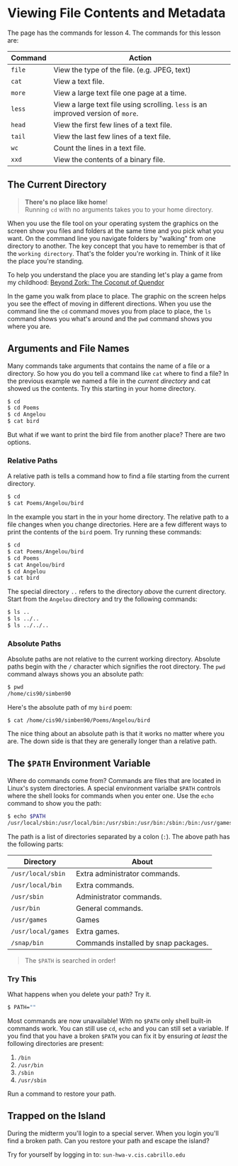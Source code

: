 # Viewing File Contents and Metadata

The page has the commands for lesson 4. The commands for this lesson are: 

| Command | Action | 
| --- | --- | 
| `file` | View the type of the file. (e.g. JPEG, text) | 
| `cat` | View a text file. |
| `more` | View a large text file one page at a time. |  
| `less` | View a large text file using scrolling. `less` is an improved version of `more`. | 
| `head` | View the first few lines of a text file. | 
| `tail` | View the last few lines of a text file. | 
| `wc` | Count the lines in a text file. | 
| `xxd` | View the contents of a binary file. | 

## The Current Directory 

> **There's no place like home**!<br>
> Running `cd` with no arguments takes you to your home directory. 

When you use the file tool on your operating system the graphics on the screen show you files and folders at the same time and you pick what you want. On the command line you navigate folders by "walking" from one directory to another. The key concept that you have to remember is that of the `working directory`. That's the folder you're working in. Think of it like the place you're standing. 

To help you understand the place you are standing let's play a game from my childhood: [Beyond Zork: The Coconut of Quendor](https://archive.org/details/msdos_Beyond_Zork_-_The_Coconut_of_Quendor_1987)

In the game you walk from place to place. The graphic on the screen helps you see the effect of moving in different directions. When you use the command line the `cd` command moves you from place to place, the `ls` command shows you what's around and the `pwd` command shows you where you are. 

<script id="asciicast-8J4im3LsMAByO4z0YRjV44Prm" src="https://asciinema.org/a/8J4im3LsMAByO4z0YRjV44Prm.js" async></script>

## Arguments and File Names 

Many commands take arguments that contains the name of a file or a directory. So how you do you tell a command like `cat` where to find a file? In the previous example we named a file in the *current directory* and cat showed us the contents. Try this starting in your home directory.

```bash
$ cd
$ cd Poems 
$ cd Angelou
$ cat bird 
```

But what if we want to print the bird file from another place? There are two options. 

### Relative Paths 

A relative path is tells a command how to find a file starting from the current directory. 

```bash
$ cd
$ cat Poems/Angelou/bird 
```

In the example you start in the in your home directory. The relative path to a file changes when you change directories. Here are a few different ways to print the contents of the `bird` poem. Try running these commands: 

```bash 
$ cd 
$ cat Poems/Angelou/bird 
$ cd Poems 
$ cat Angelou/bird 
$ cd Angelou
$ cat bird
```

The special directory `..` refers to the directory *above* the current directory. Start from the `Angelou` directory and try the following commands: 

```bash
$ ls .. 
$ ls ../..
$ ls ../../..
```

### Absolute Paths 

Absolute paths are not relative to the current working directory. Absolute paths begin with the `/` character which signifies the root directory. The `pwd` command always shows you an absolute path:

```bash
$ pwd
/home/cis90/simben90
```

Here's the absolute path of my `bird` poem: 

```
$ cat /home/cis90/simben90/Poems/Angelou/bird 
```

The nice thing about an absolute path is that it works no matter where you are. The down side is that they are generally longer than a relative path. 

## The `$PATH` Environment Variable 

Where do commands come from? Commands are files that are located in Linux's system directories. A special environment varialbe `$PATH` controls where the shell looks for commands when you enter one. Use the `echo` command to show you the path: 

```bash 
$ echo $PATH
/usr/local/sbin:/usr/local/bin:/usr/sbin:/usr/bin:/sbin:/bin:/usr/games:/usr/local/games:/snap/bin
```

The path is a list of directories separated by a colon (`:`). The above path has the following parts: 

| Directory | About | 
| --- | --- | 
| `/usr/local/sbin` | Extra administrator commands. | 
| `/usr/local/bin` | Extra commands. | 
| `/usr/sbin` | Administrator commands. | 
| `/usr/bin` | General commands. | 
| `/usr/games` | Games |
| `/usr/local/games` | Extra games. | 
| `/snap/bin` | Commands installed by snap packages. | 

> The `$PATH` is searched in order!

### Try This 

What happens when you delete your path? Try it.

```bash 
$ PATH="" 
``` 

Most commands are now unavailable! With no `$PATH` only shell built-in commands work. You can still use `cd`, `echo` and you can still set a variable. If you find that you have a broken `$PATH` you can fix it by ensuring *at least* the following directories are present: 

1. `/bin`
2. `/usr/bin`
3. `/sbin`
4. `/usr/sbin`

Run a command to restore your path. 


## Trapped on the Island 

During the midterm you'll login to a special server. When you login you'll find a broken path. Can you restore your path and escape the island? 

Try for yourself by logging in to: `sun-hwa-v.cis.cabrillo.edu`

<script id="asciicast-SUJNNjm8EJFd7hmO9DRn9dtXz" src="https://asciinema.org/a/SUJNNjm8EJFd7hmO9DRn9dtXz.js" async></script>

